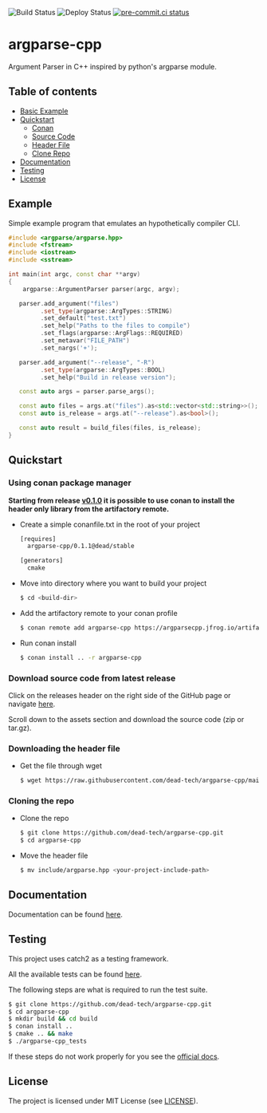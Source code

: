 ![Build Status](https://github.com/dead-tech/argparse-cpp/actions/workflows/linux.yml/badge.svg)
![Deploy Status](https://github.com/dead-tech/argparse-cpp/actions/workflows/deploy.yml/badge.svg)
[![pre-commit.ci status](https://results.pre-commit.ci/badge/github/dead-tech/argparse-cpp/main.svg)](https://results.pre-commit.ci/latest/github/dead-tech/argparse-cpp/main)
# argparse-cpp

Argument Parser in C++ inspired by python's argparse module.

## Table of contents
   * [Basic Example](#example)
   * [Quickstart](#quickstart)
      * [Conan](#using-conan-package-manager)
      * [Source Code](#download-source-code-from-latest-release)
      * [Header File](#downloading-the-header-file)
      * [Clone Repo](#cloning-the-repo)
   * [Documentation](#documentation)
   * [Testing](#testing)
   * [License](#license)

## Example

Simple example program that emulates an hypothetically compiler CLI.

```cpp
#include <argparse/argparse.hpp>
#include <fstream>
#include <iostream>
#include <sstream>

int main(int argc, const char **argv)
{
    argparse::ArgumentParser parser(argc, argv);

   parser.add_argument("files")
         .set_type(argparse::ArgTypes::STRING)
         .set_default("test.txt")
         .set_help("Paths to the files to compile")
         .set_flags(argparse::ArgFlags::REQUIRED)
         .set_metavar("FILE_PATH")
         .set_nargs('+');

   parser.add_argument("--release", "-R")
         .set_type(argparse::ArgTypes::BOOL)
         .set_help("Build in release version");

   const auto args = parser.parse_args();

   const auto files = args.at("files").as<std::vector<std::string>>();
   const auto is_release = args.at("--release").as<bool>();

   const auto result = build_files(files, is_release);
}
```

## Quickstart

### Using conan package manager

**Starting from release [v0.1.0](https://github.com/dead-tech/argparse-cpp/releases/tag/v0.1.0) it is possible to use conan to install the header only library from the artifactory remote.**

- Create a simple conanfile.txt in the root of your project

   ```txt
   [requires]
     argparse-cpp/0.1.1@dead/stable

   [generators]
     cmake
   ```

- Move into directory where you want to build your project

   ```bash
   $ cd <build-dir>
   ```

- Add the artifactory remote to your conan profile

   ```bash
   $ conan remote add argparse-cpp https://argparsecpp.jfrog.io/artifactory/api/conan/argparse-cpp-conan-local
   ```

- Run conan install

   ```bash
   $ conan install .. -r argparse-cpp
   ```

### Download source code from latest release

Click on the releases header on the right side of the GitHub page or navigate [here](https://github.com/dead-tech/argparse-cpp/releases).

Scroll down to the assets section and download the source code (zip or tar.gz).
### Downloading the header file

- Get the file through wget
   ```bash
   $ wget https://raw.githubusercontent.com/dead-tech/argparse-cpp/main/include/argparse/argparse.hpp
   ```

### Cloning the repo

- Clone the repo
   ```bash
   $ git clone https://github.com/dead-tech/argparse-cpp.git
   $ cd argparse-cpp
   ```
- Move the header file
   ```bash
   $ mv include/argparse.hpp <your-project-include-path>
   ```

## Documentation

Documentation can be found [here](dead-tech.github.io/argparse-cpp).

## Testing

This project uses catch2 as a testing framework.

All the available tests can be found [here](tests/).

The following steps are what is required to run the test suite.

```bash
$ git clone https://github.com/dead-tech/argparse-cpp.git
$ cd argparse-cpp
$ mkdir build && cd build
$ conan install ..
$ cmake .. && make
$ ./argparse-cpp_tests
```

If these steps do not work properly for you see the [official docs](https://dead-tech.github.io/argparse-cpp/user_guide/running_tests.html).

## License

The project is licensed under MIT License (see [LICENSE](LICENSE)).
